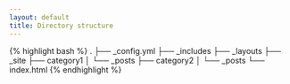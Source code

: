 ```yaml
---
layout: default
title: Directory structure
---
```


{% highlight bash %}
.
├── _config.yml
├── _includes
├── _layouts
├── _site
├── category1
│   └── _posts
├── category2
│   └── _posts
└── index.html
{% endhighlight %}